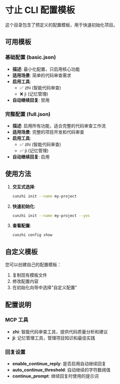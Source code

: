# 寸止 CLI 配置模板

这个目录包含了预定义的配置模板，用于快速初始化项目。

## 可用模板

### 基础配置 (basic.json)
- **描述**: 最小化配置，只启用核心功能
- **适用场景**: 简单的代码审查需求
- **启用工具**: 
  - ✅ zhi (智能代码审查)
  - ❌ ji (记忆管理)
- **自动继续回复**: 禁用

### 完整配置 (full.json)
- **描述**: 启用所有功能，适合完整的代码审查工作流
- **适用场景**: 完整的项目开发和代码审查
- **启用工具**: 
  - ✅ zhi (智能代码审查)
  - ✅ ji (记忆管理)
- **自动继续回复**: 启用

## 使用方法

1. **交互式选择**:
   ```bash
   cunzhi init --name my-project
   ```

2. **快速初始化**:
   ```bash
   cunzhi init --name my-project --yes
   ```

3. **查看配置**:
   ```bash
   cunzhi config show
   ```

## 自定义模板

您可以创建自己的配置模板：

1. 复制现有模板文件
2. 修改配置内容
3. 在初始化向导中选择"自定义配置"

## 配置说明

### MCP 工具
- **zhi**: 智能代码审查工具，提供代码质量分析和建议
- **ji**: 记忆管理工具，管理项目知识和最佳实践

### 回复设置
- **enable_continue_reply**: 是否启用自动继续回复
- **auto_continue_threshold**: 自动继续的字符数阈值
- **continue_prompt**: 继续回复时使用的提示词
